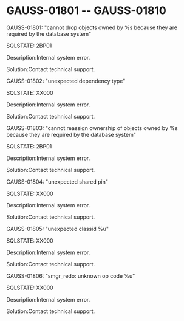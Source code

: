# GAUSS-01801 -- GAUSS-01810<a name="EN-US_TOPIC_0302073113"></a>

GAUSS-01801: "cannot drop objects owned by %s because they are required by the database system"

SQLSTATE: 2BP01

Description:Internal system error.

Solution:Contact technical support.

GAUSS-01802: "unexpected dependency type"

SQLSTATE: XX000

Description:Internal system error.

Solution:Contact technical support.

GAUSS-01803: "cannot reassign ownership of objects owned by %s because they are required by the database system"

SQLSTATE: 2BP01

Description:Internal system error.

Solution:Contact technical support.

GAUSS-01804: "unexpected shared pin"

SQLSTATE: XX000

Description:Internal system error.

Solution:Contact technical support.

GAUSS-01805: "unexpected classid %u"

SQLSTATE: XX000

Description:Internal system error.

Solution:Contact technical support.

GAUSS-01806: "smgr\_redo: unknown op code %u"

SQLSTATE: XX000

Description:Internal system error.

Solution:Contact technical support.

